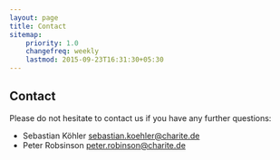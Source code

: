 ```yaml
---
layout: page
title: Contact
sitemap:
    priority: 1.0
    changefreq: weekly
    lastmod: 2015-09-23T16:31:30+05:30
---
```



 
## Contact

Please do not hesitate to contact us if you have any further questions:

 - Sebastian Köhler sebastian.koehler@charite.de
 - Peter Robsinson peter.robinson@charite.de


